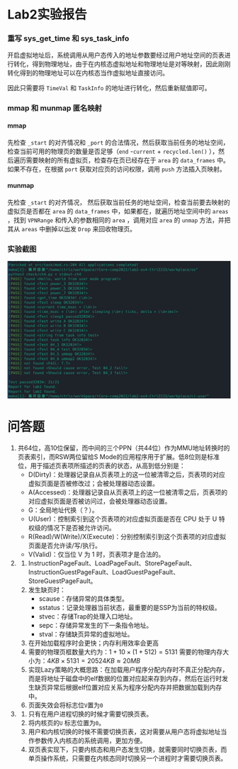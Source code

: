 # Lab2实验报告
### 重写 sys_get_time 和 sys_task_info
开启虚拟地址后，系统调用从用户态传入的地址参数要经过用户地址空间的页表进行转化，得到物理地址，由于在内核态虚拟地址和物理地址是对等映射，因此刚刚转化得到的物理地址可以在内核态当作虚拟地址直接访问。

因此只需要将 `TimeVal` 和 `TaskInfo` 的地址进行转化，然后重新赋值即可。

### mmap 和 munmap 匿名映射
#### mmap
先检查 `_start` 的对齐情况和 `_port` 的合法情况，然后获取当前任务的地址空间，检查当前可用的物理页的数量是否足够（`end` -`current` + `recycled.len()` ），然后遍历需要映射的所有虚拟页，检查存在页已经存在于 `area` 的 `data_frames` 中。如果不存在，在根据 `port` 获取对应页的访问权限，调用 `push` 方法插入页映射。
#### munmap
先检查 `_start` 的对齐情况， 然后获取当前任务的地址空间，检查当前要去映射的虚拟页是否都在 `area` 的 `data_frames` 中，如果都在，就遍历地址空间中的 `areas` ，找到 `VPNRange` 和传入的参数相同的 `area` ，调用对应 `area` 的 `unmap` 方法，并把其从 `areas` 中删掉以出发 `Drop` 来回收物理页。
### 实验截图
![img.png](img.png)
# 问答题
1. 共64位，高10位保留，而中间的三个PPN（共44位）作为MMU地址转换时的页表索引，而RSW两位留给S Mode的应用程序用于扩展。低8位则是标准位，用于描述页表项所描述的页表的状态，从高到低分别是：
    - D(Dirty)：处理器记录自从页表项上的这一位被清零之后，页表项的对应虚拟页面是否被修改过；会被处理器动态设置。
    - A(Accessed)：处理器记录自从页表项上的这一位被清零之后，页表项的对应虚拟页面是否被访问过，会被处理器动态设置。
    - G：全局地址代换（？）。
    - U(User)：控制索引到这个页表项的对应虚拟页面是否在 CPU 处于 U 特权级的情况下是否被允许访问。
    - R(Read)/W(Write)/X(Execute)：分别控制索引到这个页表项的对应虚拟页面是否允许读/写/执行。
    - V(Valid)：仅当位 V 为 1 时，页表项才是合法的。
2.
    1. InstructionPageFault、LoadPageFault、StorePageFault、InstructionGuestPageFault、LoadGuestPageFault、StoreGuestPageFault。
    2. 发生缺页时：
        - scause：存储异常的具体类型。
        - sstatus：记录处理器当前状态，最重要的是SSP为当前的特权级。
        - stvec：存储Trap的处理入口地址。
        - sepc：存储异常发生的下一条指令地址。
        - stval：存储缺页异常的虚拟地址。
    3. 在开始加载程序时会更快；内存利用效率会更高
    4. 需要的物理页框数量大约为：$1+10\times(1 + 512) = 5131$
       需要的物理内存大小为：$4KB \times 5131 =20524KB\approx20MB$
    5. 实现Lazy策略的大概思路：在加载用户程序分配内存时不真正分配内存，而是将地址于磁盘中的elf数据的位置对应起来存到内存，然后在运行时发生缺页异常后根据elf位置对应关系为程序分配内存并把数据加载到内存中。
    6. 页面失效会将标志位`V`置为`0`
3.
    1. 只有在用户进程切换的时候才需要切换页表。
    2. 将内核页的`U` 标志位置为`0`。
    3. 用户和内核切换的时候不需要切换页表，这对需要从用户态将虚拟地址当作参数传入内核态的系统调用，更加方便。
    4. 双页表实现下，只要内核态和用户态发生切换，就需要同时切换页表，而单页操作系统，只需要在内核态同时切换另一个进程时才需要切换页表。